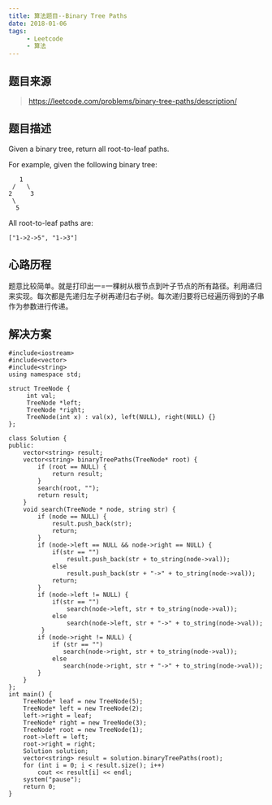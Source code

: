 ```yaml
---
title: 算法题目--Binary Tree Paths
date: 2018-01-06
tags: 
     - Leetcode
     - 算法
---
```


## 题目来源

> https://leetcode.com/problems/binary-tree-paths/description/

## 题目描述

Given a binary tree, return all root-to-leaf paths.

For example, given the following binary tree:

<!--more-->

```
   1
 /   \
2     3
 \
  5

```

All root-to-leaf paths are:

```
["1->2->5", "1->3"]
```

## 心路历程

题意比较简单。就是打印出一=一棵树从根节点到叶子节点的所有路径。利用递归来实现。每次都是先递归左子树再递归右子树。每次递归要将已经遍历得到的子串作为参数进行传递。

## 解决方案

```
#include<iostream>
#include<vector>
#include<string>
using namespace std;

struct TreeNode {
     int val;
     TreeNode *left;
     TreeNode *right;
     TreeNode(int x) : val(x), left(NULL), right(NULL) {}
};

class Solution {
public:
	vector<string> result;
	vector<string> binaryTreePaths(TreeNode* root) {
		if (root == NULL) {
			return result;
		}
		search(root, "");
		return result;
	}
	void search(TreeNode * node, string str) {
		if (node == NULL) {
			result.push_back(str);
			return;
		}
		if (node->left == NULL && node->right == NULL) {
			if(str == "")
			    result.push_back(str + to_string(node->val));
			else
				result.push_back(str + "->" + to_string(node->val));
			return;
		}
		if (node->left != NULL) {
			if(str == "")
			    search(node->left, str + to_string(node->val));
			else
				search(node->left, str + "->" + to_string(node->val));
		 }
		if (node->right != NULL) {
			if (str == "")
			   search(node->right, str + to_string(node->val));
			else
			   search(node->right, str + "->" + to_string(node->val));
		}
	}
};
int main() {
	TreeNode* leaf = new TreeNode(5);
	TreeNode* left = new TreeNode(2);
	left->right = leaf;
	TreeNode* right = new TreeNode(3);
	TreeNode* root = new TreeNode(1);
	root->left = left;
	root->right = right;
	Solution solution;
	vector<string> result = solution.binaryTreePaths(root);
	for (int i = 0; i < result.size(); i++)
		cout << result[i] << endl;
	system("pause");
	return 0;
}
```